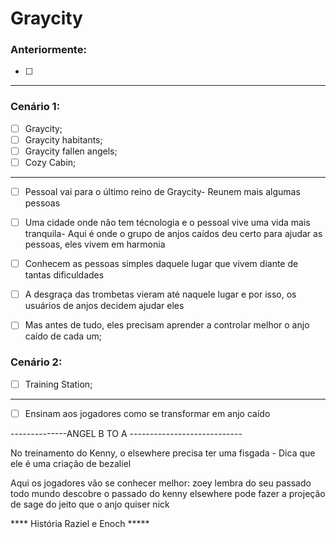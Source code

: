 # Graycity

### Anteriormente:

- [ ] 

---

### Cenário 1:

- [ ] Graycity;
- [ ] Graycity habitants;
- [ ] Graycity fallen angels;
- [ ] Cozy Cabin;

---

- [ ] Pessoal vai para o último reino de Graycity- Reunem mais algumas pessoas
- [ ] Uma cidade onde não tem técnologia e o pessoal vive uma vida mais tranquila- Aqui é onde o grupo de anjos caídos deu certo para ajudar as pessoas, eles vivem em harmonia
- [ ] Conhecem as pessoas simples daquele lugar que vivem diante de tantas dificuldades
- [ ] A desgraça das trombetas vieram até naquele lugar e por isso, os usuários de anjos decidem ajudar eles
- [ ] Mas antes de tudo, eles precisam aprender a controlar melhor o anjo caído de cada um;


### Cenário 2:

- [ ] Training Station;


---

- [ ] Ensinam aos jogadores como se transformar em anjo caído

--------------ANGEL B TO A ----------------------------


No treinamento do Kenny, o elsewhere precisa ter uma fisgada - Dica que ele é uma criação de bezaliel



Aqui os jogadores vão se conhecer melhor:
zoey lembra do seu passado
todo mundo descobre o passado do kenny
elsewhere pode fazer a projeção de sage do jeito que o anjo quiser
nick 


**** História Raziel e Enoch *****

